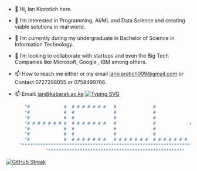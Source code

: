 - 👋 Hi, Ian Kiprotich here.

- 👀 I’m interested in Programming, AI/ML and Data Science  and creating viable solutions in real world.
- 🌱 I’m currently during my undergraduate in Bachelor of Science in Information Technology.
- 💞️ I’m looking to collaborate with startups and even the Big Tech Companies like Microsoft, Google , IBM among others.
- 📫 How to reach me either or my email iankiprotich009@gmail.com or Contact 0727298055 or 0758499766.
- 📫 Email: ian@kabarak.ac.ke
[![Typing SVG](https://readme-typing-svg.demolab.com?font=Fira+Code&duration=5003&pause=1000&color=0EF732&vCenter=true&random=false&width=435&lines=My+name+is+Ian+Kiprotich;Am+a+Student;Always+learning%2C+unlearning+and+relearning;Aspiring+Web+Developer)](https://git.io/typing-svg)
<!---
Ian-Kiprotich/Ian-Kiprotich is a ✨ special ✨ repository because its `README.md` (this file) appears on your GitHub profile.
You can click the Preview link to take a look at your changes.
--->
```bash
       "#             #  # # # # # # #   #              #                   #          "
       "#             #  #               #              #                 #   #        "
       "#             #  #               #              #               #       #      "
       "# # # # # # # #  # # # # # # #   #              #             #           #    "
       "#             #  #               #              #               #       #      "
       "#             #  #               #              #                 #   #        "
       "#             #  # # # # # # #   # # # # # # #  # # # # # # #       #          "
     "******************************************************************************"
               "***************************************************"
```
  [![GitHub Streak](https://streak-stats.demolab.com/?user=Ian-Kiprotich)](https://git.io/streak-stats)                  
```

